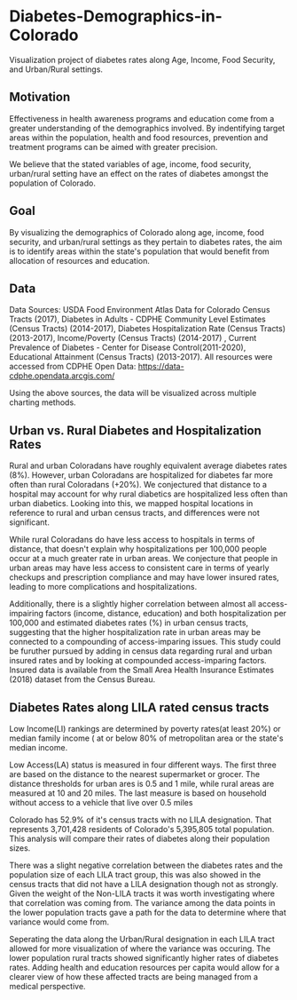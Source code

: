 # Diabetes-Demographics-in-Colorado
Visualization project of diabetes rates along Age, Income, Food Security, and Urban/Rural settings. 

## Motivation
Effectiveness in health awareness programs and education come from a greater understanding of the demographics involved. By indentifying target areas within the population, health and food resources, prevention and treatment programs can be aimed with greater precision.

We believe that the stated variables of age, income, food security, urban/rural setting have an effect on the rates of diabetes amongst the population of Colorado. 

## Goal 
By visualizing the demographics of Colorado along age, income, food security, and urban/rural settings as they pertain to diabetes rates, the aim is to identify areas within the state's population that would benefit from allocation of resources and education. 


## Data

Data Sources: USDA Food Environment Atlas Data for Colorado Census Tracts (2017), Diabetes in Adults - CDPHE Community Level Estimates (Census Tracts) (2014-2017),  Diabetes Hospitalization Rate (Census Tracts) (2013-2017), Income/Poverty (Census Tracts) (2014-2017) , Current Prevalence of Diabetes - Center for Disease Control(2011-2020), Educational Attainment (Census Tracts) (2013-2017).  All resources were accessed from CDPHE Open Data:  https://data-cdphe.opendata.arcgis.com/

Using the above sources, the data will be visualized across multiple charting methods. 

## Urban vs. Rural Diabetes and Hospitalization Rates
Rural and urban Coloradans have roughly equivalent average diabetes rates (8%).  However, urban Coloradans are hospitalized for diabetes far more often than rural Coloradans (+20%).  We conjectured that distance to a hospital may account for why rural diabetics are hospitalized less often than urban diabetics.  Looking into this, we mapped hospital locations in reference to rural and urban census tracts, and differences were not significant.  

While rural Coloradans do have less access to hospitals in terms of distance, that doesn't explain why hospitalizations per 100,000 people occur at a much greater rate in urban areas.  We conjecture that people in urban areas may have less access to consistent care in terms of yearly checkups and prescription compliance and may have lower insured rates, leading to more complications and hospitalizations.  

Additionally, there is a slightly higher correlation between almost all access-impairing factors (income, distance, education) and both hospitalization per 100,000 and estimated diabetes rates (%) in urban census tracts, suggesting that the higher hospitalization rate in urban areas may be connected to a compounding of access-imparing issues.  This study could be furuther pursued by adding in census data regarding rural and urban insured rates and by looking at compounded access-imparing factors.  Insured data is available from the Small Area Health Insurance Estimates (2018) dataset from the Census Bureau.  

## Diabetes Rates along LILA rated census tracts
Low Income(LI) rankings are determined by poverty rates(at least 20%) or median family income ( at or below 80% of metropolitan area or the state's median income.

Low Access(LA) status is measured in four different ways. The first three are based on the distance to the nearest supermarket or grocer. The distance thresholds for urban ares is 0.5 and 1 mile, while rural areas are measured at 10 and 20 miles. The last measure is based on household without access to a vehicle that live over 0.5  miles

Colorado has 52.9% of it's census tracts with no LILA designation. That represents 3,701,428 residents of Colorado's 5,395,805 total population. This analysis will compare their rates of diabetes along their population sizes.  

There was a slight negative correlation between the diabetes rates and the population size of each LILA tract group, this was also showed in the census tracts that did not have a LILA designation though not as strongly. Given the weight of the Non-LILA tracts it was worth investigating where that correlation was coming from. The variance among the data points in the lower population tracts gave a path for the data to determine where that variance would come from. 

Seperating the data along the Urban/Rural designation in each LILA tract allowed for more visualization of where the variance was occuring. The lower population rural tracts showed significantly higher rates of diabetes rates. Adding health and education resources per capita would allow for a clearer view of how these affected tracts are being managed from a medical perspective. 
